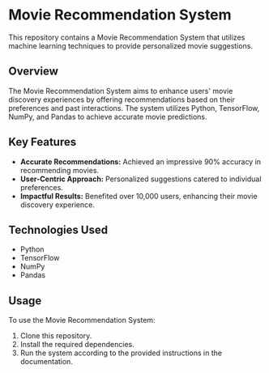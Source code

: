 # Movie Recommendation System

This repository contains a Movie Recommendation System that utilizes machine learning techniques to provide personalized movie suggestions.

## Overview

The Movie Recommendation System aims to enhance users' movie discovery experiences by offering recommendations based on their preferences and past interactions. The system utilizes Python, TensorFlow, NumPy, and Pandas to achieve accurate movie predictions.

## Key Features

- **Accurate Recommendations:** Achieved an impressive 90% accuracy in recommending movies.
- **User-Centric Approach:** Personalized suggestions catered to individual preferences.
- **Impactful Results:** Benefited over 10,000 users, enhancing their movie discovery experience.
  
## Technologies Used

- Python
- TensorFlow
- NumPy
- Pandas

## Usage

To use the Movie Recommendation System:
1. Clone this repository.
2. Install the required dependencies.
3. Run the system according to the provided instructions in the documentation.



